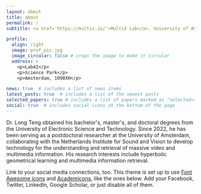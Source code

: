 ```yaml
---
layout: about
title: about
permalink: /
subtitle: <a href='https://multix.io/'>MultiX Lab</a>. University of Amsterdam. uestc.longteng@gmail.com

profile:
  align: right
  image: prof_pic.jpg
  image_circular: false # crops the image to make it circular
  address: >
    <p>Lab42</p>
    <p>Science Park</p>
    <p>Amsterdam, 1098XH</p>

news: true  # includes a list of news items
latest_posts: true  # includes a list of the newest posts
selected_papers: true # includes a list of papers marked as "selected={true}"
social: true  # includes social icons at the bottom of the page
---
```


Dr. Long Teng obtained his bachelor's, master's, and doctoral degrees from the University of Electronic Science and Technology. Since 2022, he has been serving as a postdoctoral researcher at the University of Amsterdam, collaborating with the Netherlands Institute for Sound and Vision to develop technology for the understanding and retrieval of massive video and multimedia information. His research interests include hyperbolic geometrical learning and multimedia information retrieval.

Link to your social media connections, too. This theme is set up to use [Font Awesome icons](http://fortawesome.github.io/Font-Awesome/) and [Academicons](https://jpswalsh.github.io/academicons/), like the ones below. Add your Facebook, Twitter, LinkedIn, Google Scholar, or just disable all of them.
